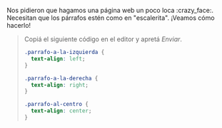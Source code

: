 Nos pidieron que hagamos una página web un poco loca :crazy_face:. Necesitan que los párrafos estén como en "escalerita". ¡Veamos cómo hacerlo!

> Copiá el siguiente código en el editor y apretá _Enviar_.
>
> ```css
> .parrafo-a-la-izquierda {
>   text-align: left;
> }
> 
> .parrafo-a-la-derecha {
>   text-align: right;
> }
> 
> .parrafo-al-centro {
>   text-align: center;
> }
> ```
